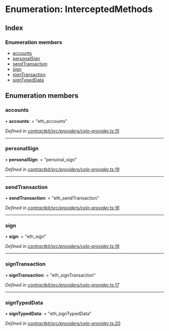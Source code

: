 # Enumeration: InterceptedMethods

## Index

### Enumeration members

* [accounts](_providers_celo_provider_.interceptedmethods.md#accounts)
* [personalSign](_providers_celo_provider_.interceptedmethods.md#personalsign)
* [sendTransaction](_providers_celo_provider_.interceptedmethods.md#sendtransaction)
* [sign](_providers_celo_provider_.interceptedmethods.md#sign)
* [signTransaction](_providers_celo_provider_.interceptedmethods.md#signtransaction)
* [signTypedData](_providers_celo_provider_.interceptedmethods.md#signtypeddata)

## Enumeration members

###  accounts

• **accounts**: = "eth_accounts"

*Defined in [contractkit/src/providers/celo-provider.ts:15](https://github.com/celo-org/celo-monorepo/blob/master/packages/contractkit/src/providers/celo-provider.ts#L15)*

___

###  personalSign

• **personalSign**: = "personal_sign"

*Defined in [contractkit/src/providers/celo-provider.ts:19](https://github.com/celo-org/celo-monorepo/blob/master/packages/contractkit/src/providers/celo-provider.ts#L19)*

___

###  sendTransaction

• **sendTransaction**: = "eth_sendTransaction"

*Defined in [contractkit/src/providers/celo-provider.ts:16](https://github.com/celo-org/celo-monorepo/blob/master/packages/contractkit/src/providers/celo-provider.ts#L16)*

___

###  sign

• **sign**: = "eth_sign"

*Defined in [contractkit/src/providers/celo-provider.ts:18](https://github.com/celo-org/celo-monorepo/blob/master/packages/contractkit/src/providers/celo-provider.ts#L18)*

___

###  signTransaction

• **signTransaction**: = "eth_signTransaction"

*Defined in [contractkit/src/providers/celo-provider.ts:17](https://github.com/celo-org/celo-monorepo/blob/master/packages/contractkit/src/providers/celo-provider.ts#L17)*

___

###  signTypedData

• **signTypedData**: = "eth_signTypedData"

*Defined in [contractkit/src/providers/celo-provider.ts:20](https://github.com/celo-org/celo-monorepo/blob/master/packages/contractkit/src/providers/celo-provider.ts#L20)*
